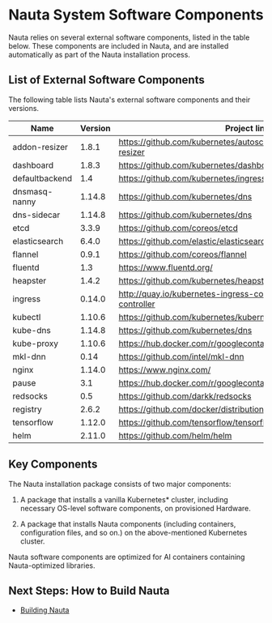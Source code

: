 # Nauta System Software Components

Nauta relies on several external software components, listed in the table below. These components are included in Nauta, and are installed automatically as part of the Nauta installation process. 

## List of External Software Components

The following table lists Nauta's external software components and their versions. 

Name | Version | Project link
--- | --- | --- 
addon-resizer | 1.8.1 | https://github.com/kubernetes/autoscaler/tree/master/addon-resizer 
dashboard | 1.8.3 | https://github.com/kubernetes/dashboard
defaultbackend | 1.4 | https://github.com/kubernetes/ingress-nginx
dnsmasq-nanny | 1.14.8 | https://github.com/kubernetes/dns
dns-sidecar | 1.14.8 | https://github.com/kubernetes/dns
etcd | 3.3.9 | https://github.com/coreos/etcd
elasticsearch | 6.4.0 | https://github.com/elastic/elasticsearch
flannel | 0.9.1 | https://github.com/coreos/flannel
fluentd | 1.3 | https://www.fluentd.org/
heapster | 1.4.2 | https://github.com/kubernetes/heapster
ingress | 0.14.0 | http://quay.io/kubernetes-ingress-controller/nginx-ingress-controller
kubectl | 1.10.6 | https://github.com/kubernetes/kubernetes/tree/master/pkg/kubectl
kube-dns | 1.14.8 | https://github.com/kubernetes/dns 
kube-proxy | 1.10.6 | https://hub.docker.com/r/googlecontainer/kube-proxy-amd64/
mkl-dnn | 0.14 | https://github.com/intel/mkl-dnn
nginx | 1.14.0 | https://www.nginx.com/ 
pause | 3.1 | https://hub.docker.com/r/googlecontainer/pause-amd64/
redsocks | 0.5 | https://github.com/darkk/redsocks
registry | 2.6.2 | https://github.com/docker/distribution
tensorflow | 1.12.0 | https://github.com/tensorflow/tensorflow
helm | 2.11.0 | https://github.com/helm/helm

## Key Components

The Nauta installation package consists of two major components:

1. A package that installs a vanilla Kubernetes* cluster, including necessary OS-level software components, on provisioned Hardware.

1. A package that installs Nauta components (including containers, configuration files, and so on.) on the above-mentioned Kubernetes cluster.

Nauta software components are optimized for AI containers containing Nauta-optimized libraries.

## Next Steps: How to Build Nauta

* [Building Nauta](../How_to_Build_Nauta/HBN.md)






